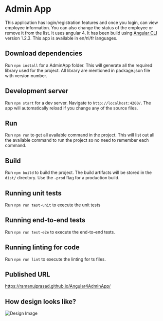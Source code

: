 # Admin App

This application has login/registration features and once you login, can view employee information. You can also change the status of the employee or remove it from the list. It uses angular 4. It has been build using [Angular CLI](https://github.com/angular/angular-cli) version 1.2.3. This app is available in en/nl/fr languages.

## Download dependencies

Run `npm install` for a AdminApp folder. This will generate all the required library used for the project. All library are mentioned in package.json file with version number.

## Development server

Run `npm start` for a dev server. Navigate to `http://localhost:4200/`. The app will automatically reload if you change any of the source files.

## Run

Run `npm run` to get all available command in the project. This will list out all the available command to run the project so no need to remember each command.

## Build

Run `npm build` to build the project. The build artifacts will be stored in the `dist/` directory. Use the `-prod` flag for a production build.

## Running unit tests

Run `npm run test-unit` to execute the unit tests

## Running end-to-end tests

Run `npm run test-e2e` to execute the end-to-end tests.

## Running linting for code

Run `npm run lint` to execute the linting for ts files.

## Published URL

https://ramanujprasad.github.io/Angular4AdminApp/

## How design looks like?

![Design Image](https://github.com/ramanujprasad/Angular4AdminApp/blob/master/src/assets/images/Design.PNG)
